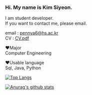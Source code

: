 

### Hi. My name is Kim Siyeon.  
I am student developer.   
If you want to contact me, please email.

email : pennya6@hs.ac.kr  
CV : [CV.pdf](https://github.com/pennya6/pennya6/files/8244146/CV.pdf)


:heart:Major\
Computer Engineering

:heart:Usable language\
Sql, Java, Python

[![Top Langs](https://github-readme-stats.vercel.app/api/top-langs/?username=pennya6&layout=compact)](https://github.com/anuraghazra/github-readme-stats)



[![Anurag's github stats](https://github-readme-stats.vercel.app/api?username=pennya6)](https://github.com/anuraghazra/github-readme-stats)
